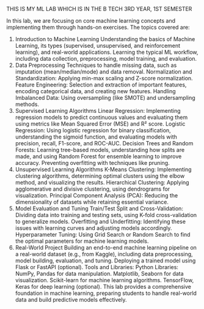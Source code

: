 THIS IS MY ML LAB WHICH IS IN THE B TECH 3RD YEAR, 1ST SEMESTER

In this lab, we are focusing on core machine learning concepts and implementing them through hands-on exercises. The topics covered are:

1. Introduction to Machine Learning
Understanding the basics of Machine Learning, its types (supervised, unsupervised, and reinforcement learning), and real-world applications.
Learning the typical ML workflow, including data collection, preprocessing, model training, and evaluation.
2. Data Preprocessing
Techniques to handle missing data, such as imputation (mean/median/mode) and data removal.
Normalization and Standardization: Applying min-max scaling and Z-score normalization.
Feature Engineering: Selection and extraction of important features, encoding categorical data, and creating new features.
Handling Imbalanced Data: Using oversampling (like SMOTE) and undersampling methods.
3. Supervised Learning Algorithms
Linear Regression: Implementing regression models to predict continuous values and evaluating them using metrics like Mean Squared Error (MSE) and R² score.
Logistic Regression: Using logistic regression for binary classification, understanding the sigmoid function, and evaluating models with precision, recall, F1-score, and ROC-AUC.
Decision Trees and Random Forests: Learning tree-based models, understanding how splits are made, and using Random Forest for ensemble learning to improve accuracy. Preventing overfitting with techniques like pruning.
4. Unsupervised Learning Algorithms
K-Means Clustering: Implementing clustering algorithms, determining optimal clusters using the elbow method, and visualizing the results.
Hierarchical Clustering: Applying agglomerative and divisive clustering, using dendrograms for visualization.
Principal Component Analysis (PCA): Reducing the dimensionality of datasets while retaining essential variance.
5. Model Evaluation and Tuning
Train/Test Split and Cross-Validation: Dividing data into training and testing sets, using K-fold cross-validation to generalize models.
Overfitting and Underfitting: Identifying these issues with learning curves and adjusting models accordingly.
Hyperparameter Tuning: Using Grid Search or Random Search to find the optimal parameters for machine learning models.
6. Real-World Project
Building an end-to-end machine learning pipeline on a real-world dataset (e.g., from Kaggle), including data preprocessing, model building, evaluation, and tuning.
Deploying a trained model using Flask or FastAPI (optional).
Tools and Libraries:
Python Libraries:
NumPy, Pandas for data manipulation.
Matplotlib, Seaborn for data visualization.
Scikit-learn for machine learning algorithms.
TensorFlow, Keras for deep learning (optional).
This lab provides a comprehensive foundation in machine learning, preparing students to handle real-world data and build predictive models effectively.
